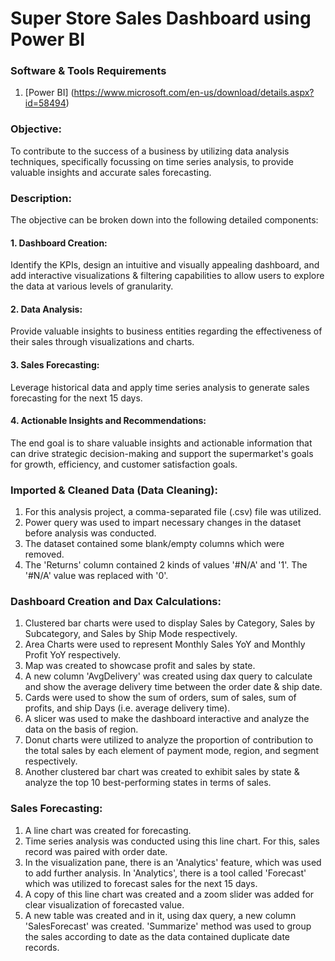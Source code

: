 # Super Store Sales Dashboard using Power BI

### Software & Tools Requirements
1. [Power BI] (https://www.microsoft.com/en-us/download/details.aspx?id=58494)
 
### Objective:
To contribute to the success of a business by utilizing data analysis techniques, specifically focussing on time series analysis, to provide valuable insights and accurate sales forecasting.

### Description:
The objective can be broken down into the following detailed components:

#### 1. Dashboard Creation: 
Identify the KPIs, design an intuitive and visually appealing dashboard, and add interactive visualizations & filtering capabilities to allow users to explore the data at various levels of granularity.

#### 2. Data Analysis: 
Provide valuable insights to business entities regarding the effectiveness of their sales through visualizations and charts.

#### 3. Sales Forecasting:
Leverage historical data and apply time series analysis to generate sales forecasting for the next 15 days.

#### 4. Actionable Insights and Recommendations:
The end goal is to share valuable insights and actionable information that can drive strategic decision-making and support the supermarket's goals for growth, efficiency, and customer satisfaction goals.

### Imported & Cleaned Data (Data Cleaning):
1. For this analysis project, a comma-separated file (.csv) file was utilized.
2. Power query was used to impart necessary changes in the dataset before analysis was conducted.
3. The dataset contained some blank/empty columns which were removed.
4. The 'Returns' column contained 2 kinds of values '#N/A' and '1'. The '#N/A' value was replaced with '0'.

### Dashboard Creation and Dax Calculations:
1. Clustered bar charts were used to display Sales by Category, Sales by Subcategory, and Sales by Ship Mode respectively.
2. Area Charts were used to represent Monthly Sales YoY and Monthly Profit YoY respectively.
3. Map was created to showcase profit and sales by state.
4. A new column 'AvgDelivery' was created using dax query to calculate and show the average delivery time between the order date & ship date.
5. Cards were used to show the sum of orders, sum of sales, sum of profits, and ship Days (i.e. average delivery time).
6. A slicer was used to make the dashboard interactive and analyze the data on the basis of region.
7. Donut charts were utilized to analyze the proportion of contribution to the total sales by each element of payment mode, region, and segment respectively.
8. Another clustered bar chart was created to exhibit sales by state & analyze the top 10 best-performing states in terms of sales.

### Sales Forecasting:
1. A line chart was created for forecasting.
2. Time series analysis was conducted using this line chart. For this, sales record was paired with order date.
3. In the visualization pane, there is an 'Analytics' feature, which was used to add further analysis. In 'Analytics', there is a tool called 'Forecast' which was utilized to forecast sales for the next 15 days.
4. A copy of this line chart was created and a zoom slider was added for clear visualization of forecasted value.
5. A new table was created and in it, using dax query, a new column 'SalesForecast' was created. 'Summarize' method was used to group the sales according to date as the data contained duplicate date records.




